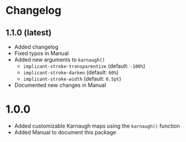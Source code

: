 # Changelog

## 1.1.0 (latest)
- Added changelog
- Fixed typos in Manual
- Added new arguments to `karnaugh()`
    - `implicant-stroke-transparentize` (default: `-100%`)
    - `implicant-stroke-darken` (default: `60%`)
    - `implicant-stroke-width` (default: `0.5pt`)
- Documented new changes in Manual

# 1.0.0
- Added customizable Karnaugh maps using the `karnaugh()` function
- Added Manual to document this package